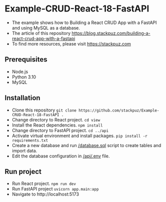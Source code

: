 # Example-CRUD-React-18-FastAPI
- The example shows how to Building a React CRUD App with a FastAPI and using MySQL as a database.
- The article of this repository https://blog.stackpuz.com/building-a-react-crud-app-with-a-fastapi
- To find more resources, please visit https://stackpuz.com

## Prerequisites
- Node.js
- Python 3.10
- MySQL

## Installation
- Clone this repository `git clone https://github.com/stackpuz/Example-CRUD-React-18-FastAPI .`
- Change directory to React project. `cd view`
- Install the React dependencies. `npm install`
- Change directory to FastAPI project. `cd ../api`
- Activate virtual environment and install packages. `pip install -r requirements.txt`
- Create a new database and run [/database.sql](/database.sql) script to create tables and import data.
- Edit the database configuration in [/api/.env](/api/.env) file.

## Run project

- Run React project. `npm run dev`
- Run FastAPI project `uvicorn app.main:app`
- Navigate to http://localhost:5173